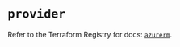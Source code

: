 # `provider`

Refer to the Terraform Registry for docs: [`azurerm`](https://registry.terraform.io/providers/hashicorp/azurerm/4.16.0/docs).
